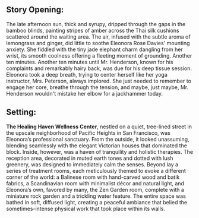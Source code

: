 ## Story Opening:

The late afternoon sun, thick and syrupy, dripped through the gaps in the bamboo blinds, painting stripes of amber across the Thai silk cushions scattered around the waiting area. The air, infused with the subtle aroma of lemongrass and ginger, did little to soothe Eleonora Rose Davies' mounting anxiety. She fiddled with the tiny jade elephant charm dangling from her wrist, its smooth coolness offering a fleeting moment of grounding. Another ten minutes. Another ten minutes until Mr. Henderson, known for his complaints and remarkably hairy back, was due for his deep tissue session. Eleonora took a deep breath, trying to center herself like her yoga instructor, Mrs. Peterson, always implored. She just needed to remember to engage her core, breathe through the tension, and maybe, just maybe, Mr. Henderson wouldn't mistake her elbow for a jackhammer today.

## Setting:

**The Healing Haven Wellness Center**, nestled on a quiet, tree-lined street in the upscale neighborhood of Pacific Heights in San Francisco, was Eleonora’s professional sanctuary. From the outside, it looked unassuming, blending seamlessly with the elegant Victorian houses that dominated the block. Inside, however, was a haven of tranquility and holistic therapies. The reception area, decorated in muted earth tones and dotted with lush greenery, was designed to immediately calm the senses. Beyond lay a series of treatment rooms, each meticulously themed to evoke a different corner of the world: a Balinese room with hand-carved wood and batik fabrics, a Scandinavian room with minimalist décor and natural light, and Eleonora’s own, favored by many, the Zen Garden room, complete with a miniature rock garden and a trickling water feature. The entire space was bathed in soft, diffused light, creating a peaceful ambiance that belied the sometimes-intense physical work that took place within its walls.
